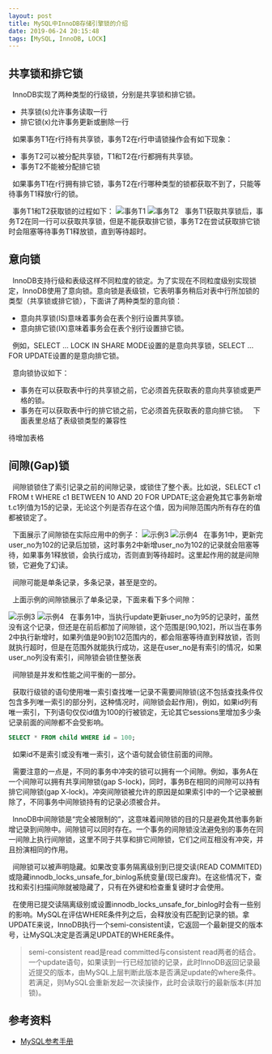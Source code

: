 ```yaml
---
layout: post
title: MySQL中InnoDB存储引擎锁的介绍
date: 2019-06-24 20:15:48
tags: [MySQL, InnoDB, LOCK]
---
```

## 共享锁和排它锁
&nbsp;&nbsp;InnoDB实现了两种类型的行级锁，分别是共享锁和排它锁。

- 共享锁(s)允许事务读取一行
- 排它锁(x)允许事务更新或删除一行

&nbsp;&nbsp;如果事务T1在r行持有共享锁，事务T2在r行申请锁操作会有如下现象：
- 事务T2可以被分配共享锁，T1和T2在r行都拥有共享锁。
- 事务T2不能被分配排它锁

&nbsp;&nbsp;如果事务T1在r行拥有排它锁，事务T2在r行哪种类型的锁都获取不到了，只能等待事务T1释放r行的锁。

&nbsp;&nbsp;事务T1和T2获取锁的过程如下：
![事务T1](https://jlh-1255362804.cos.ap-beijing.myqcloud.com/artical/20190712-ex1.png)
![事务T2](https://jlh-1255362804.cos.ap-beijing.myqcloud.com/artical/20190712-ex2.png)
&nbsp;&nbsp;事务T1获取共享锁后，事务T2在同一行可以获取共享锁，但是不能获取排它锁，事务T2在尝试获取排它锁时会阻塞等待事务T1释放锁，直到等待超时。

## 意向锁
&nbsp;&nbsp;InnoDB支持行级和表级这样不同粒度的锁定。为了实现在不同粒度级别实现锁定，InnoDB使用了意向锁。意向锁是表级锁，它表明事务稍后对表中行所加锁的类型（共享锁或排它锁），下面讲了两种类型的意向锁：
- 意向共享锁(IS)意味着事务会在表个别行设置共享锁。
- 意向排它锁(IX)意味着事务会在表个别行设置排它锁。

&nbsp;&nbsp;例如，SELECT ... LOCK IN SHARE MODE设置的是意向共享锁，SELECT ... FOR UPDATE设置的是意向排它锁。

&nbsp;&nbsp;意向锁协议如下：
- 事务在可以获取表中行的共享锁之前，它必须首先获取表的意向共享锁或更严格的锁。
- 事务在可以获取表中行的排它锁之前，它必须首先获取表的意向排它锁。
&nbsp;&nbsp;下面表里总结了表级锁类型的兼容性

待增加表格

## 间隙(Gap)锁
&nbsp;&nbsp;间隙锁锁住了索引记录之前的间隙记录，或锁住了整个表。比如说，SELECT c1 FROM t WHERE c1 BETWEEN 10 AND 20 FOR UPDATE;这会避免其它事务新增t.c1列值为15的记录，无论这个列是否存在这个值，因为间隙范围内所有存在的值都被锁定了。

&nbsp;&nbsp;下面展示了间隙锁在实际应用中的例子：
![示例3](https://jlh-1255362804.cos.ap-beijing.myqcloud.com/artical/20190712-ex3.png)
![示例4](https://jlh-1255362804.cos.ap-beijing.myqcloud.com/artical/20190712-ex4.png)
&nbsp;&nbsp;在事务1中，更新完user_no为102的记录后加锁，这时事务2中新增user_no为102的记录就会阻塞等待，如果事务1释放锁，会执行成功，否则直到等待超时。这里起作用的就是间隙锁，它避免了幻读。

&nbsp;&nbsp;间隙可能是单条记录，多条记录，甚至是空的。

&nbsp;&nbsp;上面示例的间隙锁展示了单条记录，下面来看下多个间隙：

![示例3](https://jlh-1255362804.cos.ap-beijing.myqcloud.com/artical/20190712-ex5.png)
![示例4](https://jlh-1255362804.cos.ap-beijing.myqcloud.com/artical/20190712-ex6.png)
&nbsp;&nbsp;在事务1中，当执行update更新user_no为95的记录时，虽然没有这个记录，但还是在前后都加了间隙锁，这个范围是[90,102]，所以当在事务2中执行新增时，如果列值是90到102范围内的，都会阻塞等待直到释放锁，否则就执行超时，但是在范围外就能执行成功，这是在user_no是有索引的情况，如果user_no列没有索引，间隙锁会锁住整张表

&nbsp;&nbsp;间隙锁是并发和性能之间平衡的一部分。

&nbsp;&nbsp;获取行级锁的语句使用唯一索引查找唯一记录不需要间隙锁(这不包括查找条件仅包含多列唯一索引的部分列，这种情况时，间隙锁会起作用)，例如，如果id列有唯一索引，下列语句仅仅id值为100的行被锁定，无论其它sessions里增加多少条记录前面的间隙都不会受影响。

```sql
SELECT * FROM child WHERE id = 100;
```
&nbsp;&nbsp;如果id不是索引或没有唯一索引，这个语句就会锁住前面的间隙。

&nbsp;&nbsp;需要注意的一点是，不同的事务中冲突的锁可以拥有一个间隙。例如，事务A在一个间隙可以拥有共享间隙锁(gap S-lock)，同时，事务B在相同的间隙可以持有排它间隙锁(gap X-lock)。冲突间隙锁被允许的原因是如果索引中的一个记录被删除了，不同事务中间隙锁持有的记录必须被合并。

&nbsp;&nbsp;InnoDB中间隙锁是“完全被限制的”，这意味着间隙锁的目的只是避免其他事务新增记录到间隙中。间隙锁可以同时存在。一个事务的间隙锁没法避免别的事务在同一间隙上执行间隙锁，这里不同于共享和排它间隙锁，它们之间互相没有冲突，并且扮演相同的作用。

&nbsp;&nbsp;间隙锁可以被声明隐藏。如果改变事务隔离级别到已提交读(READ COMMITED)或隐藏innodb_locks_unsafe_for_binlog系统变量(现已废弃)。在这些情况下，查找和索引扫描间隙就被隐藏了，只有在外键和检查重复键时才会使用。

&nbsp;&nbsp;在使用已提交读隔离级别或设置innodb_locks_unsafe_for_binlog时会有一些别的影响。MySQL在评估WHERE条件列之后，会释放没有匹配到记录的锁。拿UPDATE来说，InnoDB执行一个semi-consistent读，它返回一个最新提交的版本号，让MySQL决定是否满足UPDATE的WHERE条件。



> semi-consistent read是read committed与consistent read两者的结合。一个update语句，如果读到一行已经加锁的记录，此时InnoDB返回记录最近提交的版本，由MySQL上层判断此版本是否满足update的where条件。若满足，则MySQL会重新发起一次读操作，此时会读取行的最新版本(并加锁)。

## 参考资料
- [MySQL参考手册](https://dev.mysql.com/doc/refman/5.7/en/innodb-locking.html)
